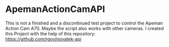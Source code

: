 # ApemanActionCamAPI

This is not a finished and a discontinued test project to control the Apeman Action Cam A70.
Maybe the script also works with other cameras.
I created this Project with the help of this repository: https://github.com/rgov/novatek-api
